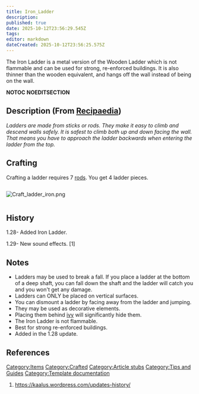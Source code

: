 ```yaml
---
title: Iron_Ladder
description: 
published: true
date: 2025-10-12T23:56:29.545Z
tags: 
editor: markdown
dateCreated: 2025-10-12T23:56:25.575Z
---
```


The Iron Ladder is a metal version of the Wooden Ladder which is not
flammable and can be used for strong, re-enforced buildings. It is also
thinner than the wooden equivalent, and hangs off the wall instead of
being on the wall.

__NOTOC__ __NOEDITSECTION__

## Description (From [Recipaedia](.. "wikilink"))

*Ladders are made from sticks or rods. They make it easy to climb and
descend walls safely. It is safest to climb both up and down facing the
wall. That means you have to approach the ladder backwards when entering
the ladder from the top.*

## Crafting

Crafting a ladder requires 7 [rods](rod "wikilink"). You get 4 ladder
pieces. 

<div style="overflow:hidden">

![Craft_ladder_iron.png](Craft_ladder_iron.png
"Craft_ladder_iron.png")

</div>

## History

1.28- Added Iron Ladder.

1.29- New sound effects. \[1\]

## Notes

  - Ladders may be used to break a fall. If you place a ladder at the
    bottom of a deep shaft, you can fall down the shaft and the ladder
    will catch you and you won't get any damage.
  - Ladders can ONLY be placed on vertical surfaces. 
  - You can dismount a ladder by facing away from the ladder and
    jumping. 
  - They may be used as decorative elements. 
  - Placing them behind [ivy](ivy "wikilink") will significantly hide
    them. 
  - The Iron Ladder is not flammable.
  - Best for strong re-enforced buildings.
  - Added in the 1.28 update.

## References

<references />

[Category:Items](Category:Items "wikilink")
[Category:Crafted](Category:Crafted "wikilink") [Category:Article
stubs](Category:Article_stubs "wikilink") [Category:Tips and
Guides](Category:Tips_and_Guides "wikilink") [Category:Template
documentation](Category:Template_documentation "wikilink")

1.  <https://kaalus.wordpress.com/updates-history/>
